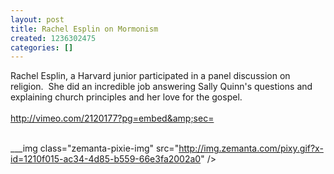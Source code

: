 ```yaml
---
layout: post
title: Rachel Esplin on Mormonism
created: 1236302475
categories: []
---
```

Rachel Esplin, a Harvard junior participated in a panel discussion on religion.&nbsp; She did an incredible job answering Sally Quinn's questions and explaining church principles and her love for the gospel.<br /><br />http://vimeo.com/2120177?pg=embed&amp;sec=<br /><br /><div class="zemanta-pixie">___img class="zemanta-pixie-img" src="http://img.zemanta.com/pixy.gif?x-id=1210f015-ac34-4d85-b559-66e3fa2002a0" /></div>
